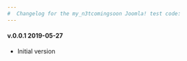 ```yaml
--- 
#  Changelog for the my_n3tcomingsoon Joomla! test code:
---
```

<h4>v.0.0.1 2019-05-27</h4>
<ul>
<li>Initial version</li>
</ul>
